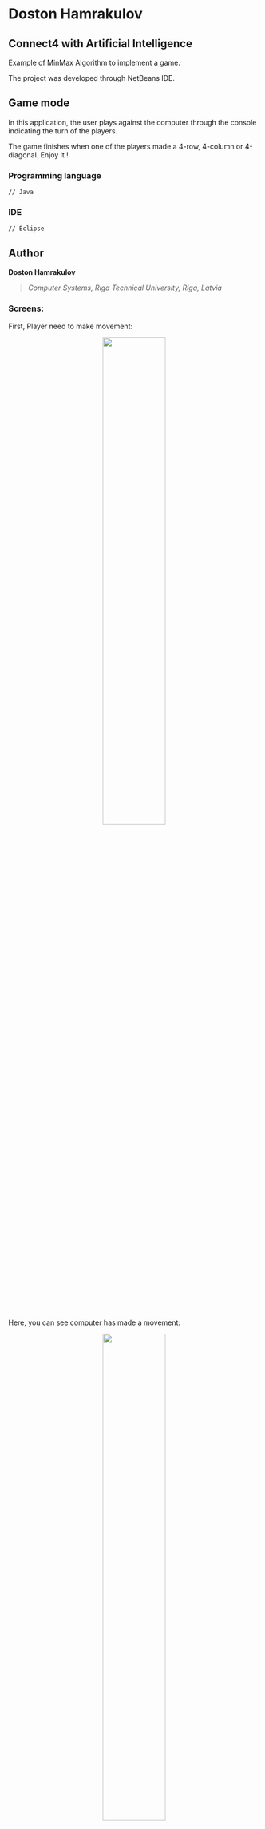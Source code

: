 # Doston Hamrakulov

## Connect4 with Artificial Intelligence
Example of MinMax Algorithm to implement a game.

The project was developed through NetBeans IDE.

## Game mode
In this application, the user plays against the computer through the console indicating the turn of the players.

The game finishes when one of the players made a 4-row, 4-column or 4-diagonal. Enjoy it !

### Programming language
```[java]
// Java 
```

### IDE
```[eclipse]
// Eclipse
```

## Author
**Doston Hamrakulov**
>*Computer Systems, Riga Technical University, Riga, Latvia*


### Screens:

First, Player need to make movement:
<p align="center"><img width="50%" height="50%" src="https://github.com/dostonhamrakulov/Connect-4-Artificial-Intelligence-In-Java/blob/master/Images/images_1.PNG" /></p>

Here, you can see computer has made a movement:
<p align="center"><img width="50%" height="50%" src="https://github.com/dostonhamrakulov/Connect-4-Artificial-Intelligence-In-Java/blob/master/Images/images_2.PNG" /></p>

As soon as player makes movement computer will do its own movement also, it will be to pretent pplayer from winnning or choose optimal (the best) movement to win:
<p align="center"><img width="50%" height="50%" src="https://github.com/dostonhamrakulov/Connect-4-Artificial-Intelligence-In-Java/blob/master/Images/images_3.PNG" /></p>

As soon as player makes movement computer will do its own movement also, it will be to pretent pplayer from winnning or choose optimal (the best) movement to win:
<p align="center"><img width="50%" height="50%" src="https://github.com/dostonhamrakulov/Connect-4-Artificial-Intelligence-In-Java/blob/master/Images/images_4.PNG" /></p>

Here, computer has made final movement and won the game:
<p align="center"><img width="50%" height="50%" src="https://github.com/dostonhamrakulov/Connect-4-Artificial-Intelligence-In-Java/blob/master/Images/images_5.PNG" /></p>

### Enjoy :)